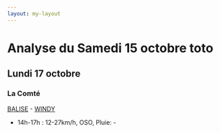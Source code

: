```yaml
---
layout: my-layout
---
```


# Analyse du Samedi 15 octobre toto

## Lundi 17 octobre

### La Comté

[BALISE](https://balisemeteo.com/balise.php?idBalise=) -  [WINDY](https://windy.com/50.426/2.500?50.025,2.499,8)

- 14h-17h : 12-27km/h, OSO, Pluie: -



